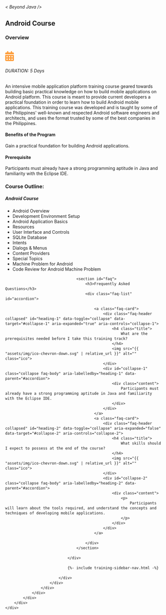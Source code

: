 <!-- ---
layout:             training-tracks
class:              trackdetails
title:              Android
short_description:  This Android training courses are meant to provide both beginners and advanced students with a practical foundation for building mobile applications.
image:              assets/img/course-android.png
date:               2018-06-15 08:00:00 +0800
categories:         other_courses
--- -->
<div class="section-content">
        <div class="container-fluid auto-1110">
            <div class="row">
                <div class="col">
                    <div class="panel-content">
                        <div class="title-section">
                            <img src="{{ "assets/img/title-software.png" | relative_url }}" alt="">
                            <div class="title">
                                <h6>
                                    < Beyond Java />
                                </h6>
                                <h2>Android Course</h2>
                            </div>
                        </div>
                        <div class="row" data-sticky-container>
                            <div class="track-panel">
                                <div class="track-content">
                                    <section id="overview">
                                        <h3>Overview</h3>
                                        <img class="mb30 img-fluid" src="{{ "assets/img/java-course-cover.jpg" | relative_url }}" alt="">
                                        <div class="track-details">
                                        <div class="details mr40">
                                            <img src="/assets/img/ico-calendar.svg" alt="">
                                            <h6>DURATION: 5 Days</h6>
                                        </div>
                                    </div>
                                        <p>
                                            An intensive mobile application platform training course geared towards building basic practical knowledge on how to build mobile applications on Android platform. This course is meant to provide current developers a practical foundation in order to learn how to build Android mobile applications. This training course was developed and is taught by some of the Philippines' well-known and respected Android software engineers and architects, and uses the format trusted by some of the best companies in the Philippines.
                                        </p>
                                        <h4>
                                            Benefits of the Program
                                        </h4>
                                        <p>
                                            Gain a practical foundation for building Android applications.
                                        </p>
                                        <h4>
                                            Prerequisite
                                        </h4>
                                        <p>
                                            Participants must already have a strong programming aptitude in Java and familiarity with the Eclipse IDE.
                                        </p>
                                    </section>
                                    <section id="topic-outline">
                                        <h3>
                                            Course Outline:
                                        </h3>
                                        <h5 class="course-title">Android Course</h5>
                                        <ul class="course-outline">
                                            <li>Android Overview</li>
                                            <li>Development Environment Setup</li>
                                            <li>Android Application Basics</li>
                                            <li>Resources</li>
                                            <li>User Interface and Controls</li>
                                            <li>SQLite Database</li>
                                            <li>Intents</li>
                                            <li>Dialogs & Menus</li>
                                            <li>Content Providers</li>
                                            <li>Special Topics</li>
                                            <li>Machine Problem for Android</li>
                                            <li>Code Review for Android Machine Problem</li>
                                        </ul>
                                    </section>

                                    <section id="faq">
                                        <h3>Frequently Asked Questions</h3>
                                        <div class="faq-list" id="accordion">

                                            <a class="faq-card">
                                                <div class="faq-header collapsed" id="heading-1" data-toggle="collapse" data-target="#collapse-1" aria-expanded="true" aria-controls="collapse-1">
                                                    <h4 class="title">
                                                        What are the prerequisites needed before I take this training track?
                                                    </h4>
                                                    <img src="{{ "assets/img/ico-chevron-down.svg" | relative_url }}" alt="" class="ico">
                                                </div>
                                                <div id="collapse-1" class="collapse faq-body" aria-labelledby="heading-1" data-parent="#accordion">
                                                    <div class="content">
                                                        Participants must already have a strong programming aptitude in Java and familiarity with the Eclipse IDE.
                                                    </div>
                                                </div>
                                            </a>
                                            <a class="faq-card">
                                                <div class="faq-header collapsed" id="heading-2" data-toggle="collapse" aria-expanded="false" data-target="#collapse-2" aria-controls="collapse-2">
                                                    <h4 class="title">
                                                        What skills should I expect to possess at the end of the course?
                                                    </h4>
                                                    <img src="{{ "assets/img/ico-chevron-down.svg" | relative_url }}" alt="" class="ico">
                                                </div>
                                                <div id="collapse-2" class="collapse faq-body" aria-labelledby="heading-2" data-parent="#accordion">
                                                    <div class="content">
                                                        <p>
                                                            Participants will learn about the tools required, and understand the concepts and techniques of developing mobile applications.
                                                        </p>
                                                    </div>
                                                </div>
                                            </a>

                                        </div>
                                    </section>

                                </div>

                                {%- include training-sidebar-nav.html -%}

                            </div>
                        </div>
                    </div>
                </div>
            </div>
        </div>
    </div>